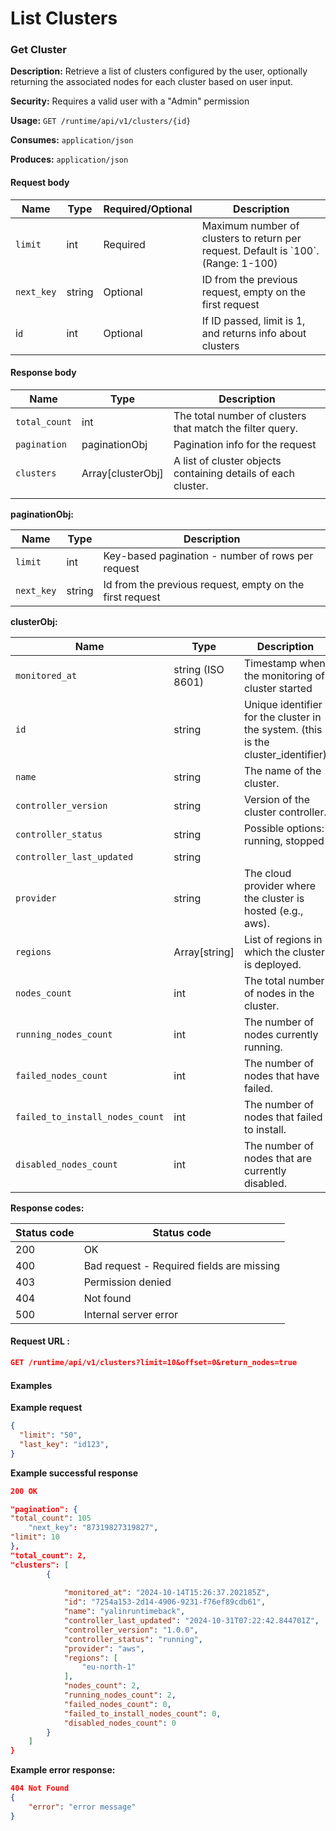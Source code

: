 # List Clusters

### Get Cluster <a href="#hca43983mpiv" id="hca43983mpiv"></a>

**Description:** Retrieve a list of clusters configured by the user, optionally returning the associated nodes for each cluster based on user input.

**Security:** Requires a valid user with a "Admin" permission

**Usage:** `GET /runtime/api/v1/clusters/{id}`

**Consumes:** `application/json`

**Produces:** `application/json`

#### Request body <a href="#d928slqmiyka" id="d928slqmiyka"></a>

| Name       | Type   | Required/Optional | Description                                                                          |
| ---------- | ------ | ----------------- | ------------------------------------------------------------------------------------ |
| `limit`    | int    | Required          | Maximum number of clusters to return per request. Default is \`100\`. (Range: 1-100) |
| `next_key` | string | Optional          | ID from the previous request, empty on the first request                             |
| i`d`       | int    | Optional          | If ID passed, limit is 1, and returns info about clusters                            |

#### Response body <a href="#id-52825iys1ugq" id="id-52825iys1ugq"></a>

| Name          | Type               | Description                                                   |
| ------------- | ------------------ | ------------------------------------------------------------- |
| `total_count` | int                | The total number of clusters that match the filter query.     |
| `pagination`  | paginationObj      | Pagination info for the request                               |
| `clusters`    | Array\[clusterObj] | A list of cluster objects containing details of each cluster. |
|               |                    |                                                               |

**paginationObj:**

| Name       | Type   | Description                                              |
| ---------- | ------ | -------------------------------------------------------- |
| `limit`    | int    | Key-based pagination - number of rows per request        |
| `next_key` | string | Id from the previous request, empty on the first request |

**clusterObj:**

| Name                            | Type              | Description                                                                        |
| ------------------------------- | ----------------- | ---------------------------------------------------------------------------------- |
| `monitored_at`                  | string (ISO 8601) | Timestamp when the monitoring of cluster started                                   |
| `id`                            | string            | Unique identifier for the cluster in the system. (this is the cluster\_identifier) |
| `name`                          | string            | The name of the cluster.                                                           |
| `controller_version`            | string            | Version of the cluster controller.                                                 |
| `controller_status`             | string            | Possible options: running, stopped                                                 |
| `controller_last_updated`       | string            |                                                                                    |
| `provider`                      | string            | The cloud provider where the cluster is hosted (e.g., aws).                        |
| `regions`                       | Array\[string]    | List of regions in which the cluster is deployed.                                  |
| `nodes_count`                   | int               | The total number of nodes in the cluster.                                          |
| `running_nodes_count`           | int               | The number of nodes currently running.                                             |
| `failed_nodes_count`            | int               | The number of nodes that have failed.                                              |
| `failed_to_install_nodes_count` | int               | The number of nodes that failed to install.                                        |
| `disabled_nodes_count`          | int               | The number of nodes that are currently disabled.                                   |

**Response codes:**

| Status code | Status code                               |
| ----------- | ----------------------------------------- |
| 200         | OK                                        |
| 400         | Bad request - Required fields are missing |
| 403         | Permission denied                         |
| 404         | Not found                                 |
| 500         | Internal server error                     |

#### Request URL : <a href="#id-2a69rfaw96qy" id="id-2a69rfaw96qy"></a>

```json
GET /runtime/api/v1/clusters?limit=10&offset=0&return_nodes=true
```

#### Examples <a href="#a9zq3fyw3mh7" id="a9zq3fyw3mh7"></a>

**Example request**

```json
{
  "limit": "50",
  "last_key": "id123",
}
```

**Example successful response**

```json
200 OK

"pagination": {
"total_count": 105
	"next_key": "87319827319827",
"limit": 10
},
"total_count": 2,
"clusters": [
        {
            
            "monitored_at": "2024-10-14T15:26:37.202185Z",
            "id": "7254a153-2d14-4906-9231-f76ef89cdb61",
            "name": "yalinruntimeback",
            "controller_last_updated": "2024-10-31T07:22:42.844701Z",
            "controller_version": "1.0.0",
            "controller_status": "running",
            "provider": "aws",
            "regions": [
                "eu-north-1"
            ],
            "nodes_count": 2,
            "running_nodes_count": 2,
            "failed_nodes_count": 0,
            "failed_to_install_nodes_count": 0,
            "disabled_nodes_count": 0
        }
    ]
}
```

**Example error response:**

```json
404 Not Found
{
    "error": "error message"
}
```
